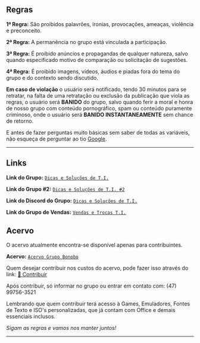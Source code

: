 ## Regras

__1ª Regra:__ São proibidos palavrões, ironias, provocações, ameaças, violência e preconceito.

__2ª Regra:__ A permanência no grupo está vinculada a participação.

__3ª Regra:__ É proibido anúncios e propagandas de qualquer natureza, salvo quando especificado motivo de comparação ou solicitação de sugestões.

__4ª Regra:__ É proibido imagens, vídeos, áudios e piadas fora do tema do grupo e do contexto sendo discutido.

__Em caso de violação__ o usuário será notificado, tendo 30 minutos para se retratar, na falta de uma retratação ou exclusão da publicação que viola as regras, o usuário será __BANIDO__ do grupo, salvo quando ferir a moral e honra de nosso grupo com conteúdo pornográfico, spam ou conteúdo puramente criminoso, onde o usuário será __BANIDO INSTANTANEAMENTE__ sem chance de retorno.

E antes de fazer perguntas muito básicas sem saber de todas as variáveis, não esqueça de perguntar ao tio [Google](https://www.google.com.br).

---
## Links

__Link do Grupo:__ [`Dicas e Soluções de T.I.`](https://chat.whatsapp.com/ByrfJE38HyYHBCTnYu5s70)

__Link do Grupo #2:__ [`Dicas e Soluções de T.I. #2`](https://chat.whatsapp.com/BkKfDf0eHvP9Fek34xqP4W)

__Link do Discord do Grupo:__ [`Dicas e Soluções de T.I.`](https://discord.gg/JK74w2k)

__Link do Grupo de Vendas:__ [`Vendas e Trocas T.I.`](https://chat.whatsapp.com/LEq9MnDyBds7eOTi4uUt8Y)

## Acervo

O acervo atualmente encontra-se disponível apenas para contribuintes.

__Acervo:__ [`Acervo Grupo Bonobo`](http://down.grupobonobo.com.br/)

Quem desejar contribuir nos custos do acervo, pode fazer isso através do link:
[🔗 Contribuir](http://infovalley.com.br/acervo/)

Após contribuir, só informar no grupo ou entrar em contato com: (47) 99756-3521

Lembrando que quem contribuir terá acesso à Games, Emuladores, Fontes de Texto e ISO's personalizadas, que já contam com Office e demais essenciais inclusos.

*Sigam as regras e vamos nos manter juntos!*

---
